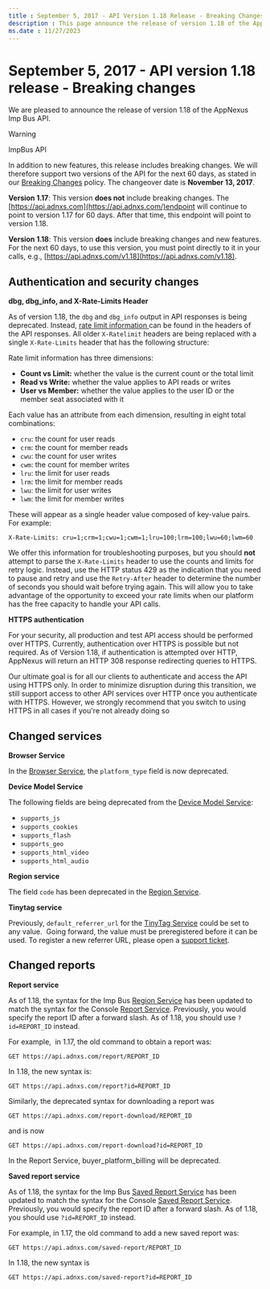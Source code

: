 ```yaml
---
title : September 5, 2017 - API Version 1.18 Release - Breaking Changes
description : This page announce the release of version 1.18 of the AppNexus Imp Bus API and the breaking changes.  
ms.date : 11/27/2023
---
```



# September 5, 2017 - API version 1.18 release - Breaking changes

We are pleased to announce the release of version 1.18 of the
AppNexus Imp Bus API.  

> [!WARNING]
> ImpBus API
> 
> In addition to new features, this release includes breaking changes. We will therefore support two versions of the API for the next 60 days, as stated in our [Breaking Changes](breaking-changes.md) policy. The changeover date is **November 13, 2017**.
>
> **Version 1.17**: This version **does not** include breaking changes. The [https://api.adnxs.com](https://api.adnxs.com/)endpoint will continue to point to version 1.17 for 60 days. After that time, this endpoint will point to version 1.18. 
>
> **Version 1.18**: This version **does** include breaking changes and new features. For the next 60 days, to use this version, you must point directly to it in your calls, e.g., [https://api.adnxs.com/v1.18](https://api.adnxs.com/v1.18).

## Authentication and security changes

**dbg, dbg_info, and X-Rate-Limits Header**

As of version 1.18, the `dbg` and `dbg_info` output in API responses is
being deprecated. Instead, [rate limit information ](api-usage-constraints.md) can be found in the headers of the API responses. All older `X-Ratelimit` headers are being replaced with a single `X-Rate-Limits` header that has the following structure:

Rate limit information has three dimensions:

- **Count vs Limit:** whether the value is the current count or the
  total limit
- **Read vs Write:** whether the value applies to API reads or writes
- **User vs Member:** whether the value applies to the user ID or the
  member seat associated with it

Each value has an attribute from each dimension, resulting in eight
total combinations:

- `cru`: the count for user reads
- `crm`: the count for member reads
- `cwu`: the count for user writes
- `cwm`: the count for member writes
- `lru`: the limit for user reads
- `lrm`: the limit for member reads
- `lwu`: the limit for user writes
- `lwm`: the limit for member writes

These will appear as a single header value composed of key-value pairs.
For example:


``` 
X-Rate-Limits: cru=1;crm=1;cwu=1;cwm=1;lru=100;lrm=100;lwu=60;lwm=60
```

We offer this information for troubleshooting purposes, but you should
**not** attempt to parse the `X-Rate-Limits` header to use the counts
and limits for retry logic. Instead, use the HTTP status 429 as the
indication that you need to pause and retry and use the `Retry-After`
header to determine the number of seconds you should wait before trying
again. This will allow you to take advantage of the opportunity to
exceed your rate limits when our platform has the free capacity to
handle your API calls.

**HTTPS authentication**

For your security, all production and test API access should be
performed over HTTPS. Currently, authentication over HTTPS is possible
but not required. As of Version 1.18, if authentication is attempted
over HTTP, AppNexus will return an HTTP 308
response redirecting queries to HTTPS.

Our ultimate goal is for all our clients to authenticate and access the
API using HTTPS only. In order to minimize disruption during this
transition, we still support access to other API services over HTTP once
you authenticate with HTTPS. However, we strongly recommend that you
switch to using HTTPS in all cases if you're not already doing so

## Changed services

**Browser Service**

In the [Browser Service](browser-service.md), the `platform_type`
field is now deprecated.

**Device Model Service**

The following fields are being deprecated from the [Device Model Service](device-model-service.md):

- `supports_js`
- `supports_cookies`
- `supports_flash`
- `supports_geo`
- `supports_html_video`
- `supports_html_audio`

**Region service**

The field `code` has been deprecated in the [Region Service](region-service.md).

**Tinytag service**

Previously, `default_referrer_url` for the [TinyTag Service](tinytag-service.md) could be set to any
value.  Going forward, the value must be preregistered before it can be
used. To register a new referrer URL, please open a
[support ticket](https://support.xandr.com).

## Changed reports

**Report service**

As of 1.18, the syntax for the Imp Bus [Region Service](region-service.md) has been updated to match the syntax for the Console [Report Service](report-service.md). Previously, you would
specify the report ID after a forward slash. As of 1.18, you should
use `?id=REPORT_ID` instead. 

For example,  in 1.17, the old command to obtain a report was:

``` 
GET https://api.adnxs.com/report/REPORT_ID
```

In 1.18, the new syntax is:

``` 
GET https://api.adnxs.com/report?id=REPORT_ID
```

Similarly, the deprecated syntax for downloading a report was

``` 
GET https://api.adnxs.com/report-download/REPORT_ID
```

and is now

``` 
GET https://api.adnxs.com/report-download?id=REPORT_ID
```

In the Report Service, buyer_platform_billing will be deprecated.

**Saved report service**

As of 1.18, the syntax for the Imp Bus [Saved Report Service](saved-report-service.md) has been updated
to match the syntax for the Console [Saved Report Service](saved-report-service.md). Previously, you
would specify the report ID after a forward slash. As of 1.18, you
should use `?id=REPORT_ID` instead. 

For example, in 1.17, the old command to add a new saved report was:


``` 
GET https://api.adnxs.com/saved-report/REPORT_ID
```

In 1.18, the new syntax is

``` 
GET https://api.adnxs.com/saved-report?id=REPORT_ID
```
